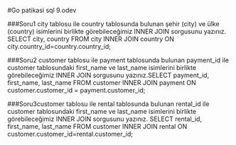 






#Go patikasi sql 9.odev 

###Soru1 city tablosu ile country tablosunda bulunan şehir (city) ve ülke (country) isimlerini birlikte görebileceğimiz INNER JOIN sorgusunu yazınız.
SELECT city, country 
FROM city 
INNER JOIN country 
ON city.country_id=country.country_id;


###Soru2 customer tablosu ile payment tablosunda bulunan payment_id ile customer tablosundaki first_name ve last_name isimlerini birlikte görebileceğimiz INNER JOIN sorgusunu yazınız.SELECT payment_id, first_name, last_name
FROM customer
INNER JOIN payment
ON customer.customer_id = payment.customer_id;

###Soru3customer tablosu ile rental tablosunda bulunan rental_id ile customer tablosundaki first_name ve last_name isimlerini birlikte görebileceğimiz INNER JOIN sorgusunu yazınız.
SELECT rental_id, first_name, last_name
FROM customer
INNER JOIN rental
ON customer.customer_id=rental.customer_id;
